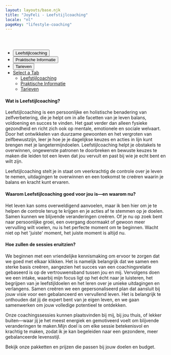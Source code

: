 ```yaml
---
layout: layouts/base.njk
title: "JoyFeli - Leefstijlcoaching"
locale: "nl"
pageKey: "lifestyle-coaching"
---
```


<!-- Hero Section -->
<header class="hero hero-pages mt-custom d-flex align-items-center justify-content-center text-center" style="background: url('/img/lifestylecoaching.jpg') no-repeat center center/cover;">
</header>

<!-- Tabs Section -->
<section class="py-5 bg-light">
  <div class="container">
    <div class="custom-tabs">
      <!-- Tab Navigation -->
      <ul class="nav nav-tabs justify-content-center mb-4 border-0" id="leefstijlcoachingTabs" role="tablist">
        <li class="nav-item d-none d-md-flex">
          <button class="nav-link px-4 active" id="tab-lifestyle" data-bs-toggle="tab" data-bs-target="#lifestyle" type="button" role="tab" aria-controls="lifestyle" aria-selected="true">
            Leefstijlcoaching
          </button>
        </li>
        <li class="nav-item d-none d-md-flex">
          <button class="nav-link px-4" id="tab-info" data-bs-toggle="tab" data-bs-target="#info" type="button" role="tab" aria-controls="info" aria-selected="false">
            Praktische Informatie
          </button>
        </li>
        <li class="nav-item d-none d-md-flex">
          <button class="nav-link px-4" id="tab-pricing" data-bs-toggle="tab" data-bs-target="#pricing" type="button" role="tab" aria-controls="pricing" aria-selected="false">
            Tarieven
          </button>
        </li>
        <!-- Dropdown Menu for Mobile -->
        <li class="nav-item dropdown w-100 d-block d-md-none text-center fs-5" id="dropdownTabs">
          <a class="nav-link dropdown-toggle" href="#" role="button" data-bs-toggle="dropdown" aria-expanded="false">Select a Tab</a>
          <ul class="dropdown-menu bg-light fs-5" aria-labelledby="dropdownTabs">
            <li>
              <a class="dropdown-item" data-bs-toggle="tab" href="#lifestyle" role="tab">Leefstijlcoaching</a>
            </li>
            <li>
              <a class="dropdown-item" data-bs-toggle="tab" href="#info" role="tab">Praktische Informatie</a>
            </li>
            <li>
              <a class="dropdown-item" data-bs-toggle="tab" href="#pricing" role="tab">Tarieven</a>
            </li>
          </ul>
        </li>  
      </ul>
      <div class="tab-line"></div>
    </div>
    <!-- Tab Content -->
    <div class="tab-content pt-3" id="leefstijlcoachingTabsContent">
        <div class="tab-pane fade show active" id="lifestyle" role="tabpanel" aria-labelledby="tab-lifestyle">
            <h4>Wat is Leefstijlcoaching?</h4>
            <p>
            Leefstijlcoaching is een persoonlijke en holistische benadering van zelfverbetering, die je helpt om in alle facetten van je leven balans, voldoening en succes te vinden. Het gaat verder dan alleen fysieke gezondheid en richt zich ook op mentale, emotionele en sociale welvaart. Door het ontwikkelen van duurzame gewoonten en het vergroten van zelfbewustzijn, leer je hoe je je dagelijkse keuzes en acties in lijn kunt brengen met je langetermijndoelen. Leefstijlcoaching helpt je obstakels te overwinnen, ongewenste patronen te doorbreken en bewuste keuzes te maken die leiden tot een leven dat jou vervult en past bij wie je echt bent en wilt zijn. 
                <div class="mx-5 p-3 border border-dark shadow rounded-4 custom-bg">
                    Leefstijlcoaching stelt je in staat om veerkrachtig de controle over je leven te nemen, uitdagingen te overwinnen en    een toekomst te creëren waarin je balans en kracht kunt ervaren.
                </div>
            </p>
            <h4>Waarom Leefstijlcoaching goed voor jou is—en waarom nu?</h4>
            <p>
            Het leven kan soms overweldigend aanvoelen, maar ik ben hier om je te helpen de controle terug te krijgen en je acties af te stemmen op je doelen. Samen kunnen we blijvende veranderingen creëren. Of je nu op zoek bent naar persoonlijke groei, een overgang doormaakt of gewoon meer vervulling wilt voelen, nu is het perfecte moment om te beginnen. Wacht niet op het 'juiste' moment, het juiste moment is altijd nu. 
            </p>
        </div>
        <div class="tab-pane fade" id="info" role="tabpanel" aria-labelledby="tab-info">
            <h4>Hoe zullen de sessies eruitzien?</h4>
            <p>
            We beginnen met een vriendelijke kennismaking om ervoor te zorgen dat we goed met elkaar klikken. Het is namelijk belangrijk dat we samen een sterke basis creëren, aangezien het succes van een coachingsrelatie gebaseerd is op de vertrouwensband tussen jou en mij. Vervolgens doen we een intake, waarbij mijn focus ligt op het écht naar je luisteren, het begrijpen van je leefstijldoelen en het leren over je unieke uitdagingen en verlangens. Samen creëren we een gepersonaliseerd plan dat aansluit bij jouw visie voor een gebalanceerd en vervullend leven. Het is belangrijk te onthouden dat jij de expert bent van je eigen leven, en we gaan samenwerken om jouw volledige potentieel te ontdekken.
            </p>
            <p>
            Onze coachingssessies kunnen plaatsvinden bij mij, bij jou thuis, of lekker buiten—waar jij je het meest energiek en gemotiveerd voelt om blijvende veranderingen te maken.Mijn doel is om elke sessie betekenisvol en krachtig te maken, zodat ik je kan begeleiden naar een gezondere, meer gebalanceerde levensstijl.
            </p>
        </div>
        <div class="tab-pane fade" id="pricing" role="tabpanel" aria-labelledby="tab-pricing">
            <p>
            Bekijk onze pakketten en prijzen die passen bij jouw doelen en budget.
            </p>
        </div>
    </div>
  </div>
</section>